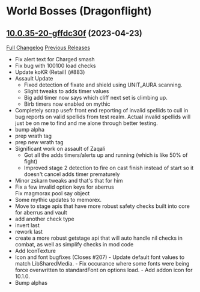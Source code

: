 # <DBM> World Bosses (Dragonflight)

## [10.0.35-20-gffdc30f](https://github.com/DeadlyBossMods/DBM-Retail/tree/ffdc30f3ef1657753c54bb3fb2d58eb8783953ca) (2023-04-23)
[Full Changelog](https://github.com/DeadlyBossMods/DBM-Retail/compare/10.0.35...ffdc30f3ef1657753c54bb3fb2d58eb8783953ca) [Previous Releases](https://github.com/DeadlyBossMods/DBM-Retail/releases)

- Fix alert text for Charged smash  
- Fix bug with 100100 load checks  
- Update koKR (Retail) (#883)  
- Assault Update  
     - Fixed detection of fixate and shield using UNIT\_AURA scanning.  
     - Slight tweaks to adds timer values  
     - Big add timer now says which cliff next set is climbing up.  
     - Birb timers now enabled on mythic  
- Completely scrap usefr front end reporting of invalid spellids to cull in bug reports on valid spellids from test realm. Actual invalid spellids will just be on me to find and me alone through better testing.  
- bump alpha  
- prep wrath tag  
- prep new wrath tag  
- Significant work on assault of Zaqali  
     - Got all the adds timers/alerts up and running (which is like 50% of fight)  
     - Improved stage 2 detection to fire on cast finish instead of start so it doesn't cancel adds timer prematurely  
- Minor zskarn tweaks and that's that for him  
- Fix a few invalid option keys for aberrus  
    Fix magmorax pool say object  
- Some mythic updates to memorex.  
- Move to stage apis that have more robust safety checks built into core for aberrus and vault  
- add another check type  
- invert last  
- rework last  
- create a more robust getstage api that will auto handle nil checks in combat, as well as simplify checks in mod code  
- Add IconTexture  
- Icon and font bugfixes (Closes #207) - Update default font values to match LibSharedMedia. - Fix occurance where some fonts were being force overwritten to standardFont on options load. - Add addon icon for 10.1.0.  
- Bump alphas  
